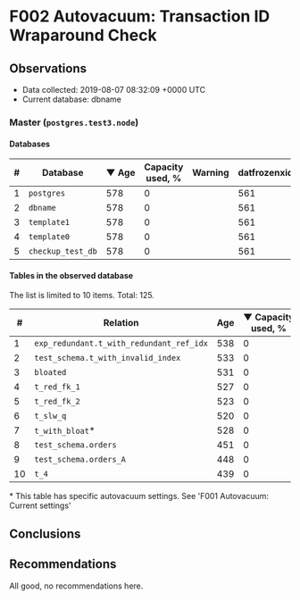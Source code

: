 # F002 Autovacuum: Transaction ID Wraparound Check #

## Observations ##
- Data collected: 2019-08-07 08:32:09 +0000 UTC
- Current database: dbname




### Master (`postgres.test3.node`) ###


#### Databases ####


| \# | Database | &#9660;&nbsp;Age | Capacity used, % | Warning | datfrozenxid |
|--|--------|-----|------------------|---------|--------------|
| 1 |`postgres`|578 |0 |  |561 |
| 2 |`dbname`|578 |0 |  |561 |
| 3 |`template1`|578 |0 |  |561 |
| 4 |`template0`|578 |0 |  |561 |
| 5 |`checkup_test_db`|578 |0 |  |561 |


#### Tables in the observed database ####
The list is limited to 10 items. Total: 125.

| \# | Relation | Age | &#9660;&nbsp;Capacity used, % | Warning |rel_relfrozenxid | toast_relfrozenxid |
|---|-------|-----|------------------|---------|-----------------|--------------------|
| 1 |`exp_redundant.t_with_redundant_ref_idx` |538 |0 |  |601 |0 |
| 2 |`test_schema.t_with_invalid_index` |533 |0 |  |606 |0 |
| 3 |`bloated` |531 |0 |  |608 |0 |
| 4 |`t_red_fk_1` |527 |0 |  |612 |0 |
| 5 |`t_red_fk_2` |523 |0 |  |616 |0 |
| 6 |`t_slw_q` |520 |0 |  |619 |0 |
| 7 |`t_with_bloat`\* |528 |0 |  |611 |0 |
| 8 |`test_schema.orders` |451 |0 |  |688 |0 |
| 9 |`test_schema.orders_A` |448 |0 |  |691 |0 |
| 10 |`t_4` |439 |0 |  |700 |0 |


\* This table has specific autovacuum settings. See 'F001 Autovacuum: Current settings'


## Conclusions ##
 


## Recommendations ##
  All good, no recommendations here.
 

